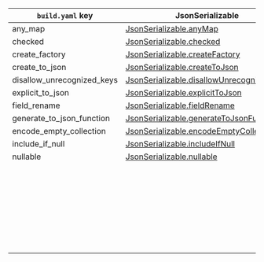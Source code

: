 | `build.yaml` key           | JsonSerializable                            | JsonKey                         |
| -------------------------- | ------------------------------------------- | ------------------------------- |
| any_map                    | [JsonSerializable.anyMap]                   |                                 |
| checked                    | [JsonSerializable.checked]                  |                                 |
| create_factory             | [JsonSerializable.createFactory]            |                                 |
| create_to_json             | [JsonSerializable.createToJson]             |                                 |
| disallow_unrecognized_keys | [JsonSerializable.disallowUnrecognizedKeys] |                                 |
| explicit_to_json           | [JsonSerializable.explicitToJson]           |                                 |
| field_rename               | [JsonSerializable.fieldRename]              |                                 |
| generate_to_json_function  | [JsonSerializable.generateToJsonFunction]   |                                 |
| encode_empty_collection    | [JsonSerializable.encodeEmptyCollection]    | [JsonKey.encodeEmptyCollection] |
| include_if_null            | [JsonSerializable.includeIfNull]            | [JsonKey.includeIfNull]         |
| nullable                   | [JsonSerializable.nullable]                 | [JsonKey.nullable]              |
|                            |                                             | [JsonKey.defaultValue]          |
|                            |                                             | [JsonKey.disallowNullValue]     |
|                            |                                             | [JsonKey.fromJson]              |
|                            |                                             | [JsonKey.ignore]                |
|                            |                                             | [JsonKey.name]                  |
|                            |                                             | [JsonKey.required]              |
|                            |                                             | [JsonKey.toJson]                |

[JsonSerializable.anyMap]: https://pub.dartlang.org/documentation/json_annotation/latest/json_annotation/JsonSerializable/anyMap.html
[JsonSerializable.checked]: https://pub.dartlang.org/documentation/json_annotation/latest/json_annotation/JsonSerializable/checked.html
[JsonSerializable.createFactory]: https://pub.dartlang.org/documentation/json_annotation/latest/json_annotation/JsonSerializable/createFactory.html
[JsonSerializable.createToJson]: https://pub.dartlang.org/documentation/json_annotation/latest/json_annotation/JsonSerializable/createToJson.html
[JsonSerializable.disallowUnrecognizedKeys]: https://pub.dartlang.org/documentation/json_annotation/latest/json_annotation/JsonSerializable/disallowUnrecognizedKeys.html
[JsonSerializable.explicitToJson]: https://pub.dartlang.org/documentation/json_annotation/latest/json_annotation/JsonSerializable/explicitToJson.html
[JsonSerializable.fieldRename]: https://pub.dartlang.org/documentation/json_annotation/latest/json_annotation/JsonSerializable/fieldRename.html
[JsonSerializable.generateToJsonFunction]: https://pub.dartlang.org/documentation/json_annotation/latest/json_annotation/JsonSerializable/generateToJsonFunction.html
[JsonSerializable.encodeEmptyCollection]: https://pub.dartlang.org/documentation/json_annotation/latest/json_annotation/JsonSerializable/encodeEmptyCollection.html
[JsonKey.encodeEmptyCollection]: https://pub.dartlang.org/documentation/json_annotation/latest/json_annotation/JsonKey/encodeEmptyCollection.html
[JsonSerializable.includeIfNull]: https://pub.dartlang.org/documentation/json_annotation/latest/json_annotation/JsonSerializable/includeIfNull.html
[JsonKey.includeIfNull]: https://pub.dartlang.org/documentation/json_annotation/latest/json_annotation/JsonKey/includeIfNull.html
[JsonSerializable.nullable]: https://pub.dartlang.org/documentation/json_annotation/latest/json_annotation/JsonSerializable/nullable.html
[JsonKey.nullable]: https://pub.dartlang.org/documentation/json_annotation/latest/json_annotation/JsonKey/nullable.html
[JsonKey.defaultValue]: https://pub.dartlang.org/documentation/json_annotation/latest/json_annotation/JsonKey/defaultValue.html
[JsonKey.disallowNullValue]: https://pub.dartlang.org/documentation/json_annotation/latest/json_annotation/JsonKey/disallowNullValue.html
[JsonKey.fromJson]: https://pub.dartlang.org/documentation/json_annotation/latest/json_annotation/JsonKey/fromJson.html
[JsonKey.ignore]: https://pub.dartlang.org/documentation/json_annotation/latest/json_annotation/JsonKey/ignore.html
[JsonKey.name]: https://pub.dartlang.org/documentation/json_annotation/latest/json_annotation/JsonKey/name.html
[JsonKey.required]: https://pub.dartlang.org/documentation/json_annotation/latest/json_annotation/JsonKey/required.html
[JsonKey.toJson]: https://pub.dartlang.org/documentation/json_annotation/latest/json_annotation/JsonKey/toJson.html
